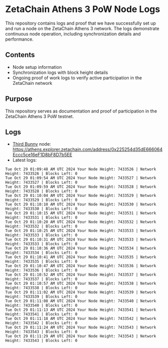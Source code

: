 # ZetaChain Athens 3 PoW Node Logs
This repository contains logs and proof that we have successfully set up and run a node on the ZetaChain Athens 3 network. The logs demonstrate continuous node operation, including synchronization details and performance.

## Contents
- Node setup information
- Synchronization logs with block height details
- Ongoing proof of work logs to verify active participation in the ZetaChain network

## Purpose
This repository serves as documentation and proof of participation in the ZetaChain Athens 3 PoW testnet.

## Logs

- [Third Bunny](https://thirdbunny.xyz/) node: https://athens.explorer.zetachain.com/address/0x225254d35dE666064Eccc5ce16eF1D8bF8D7b5EE
- Latest logs:
```
Tue Oct 29 01:09:48 AM UTC 2024 Your Node Height: 7433526 | Network Height: 7433526 | Blocks Left: 0
Tue Oct 29 01:09:54 AM UTC 2024 Your Node Height: 7433527 | Network Height: 7433527 | Blocks Left: 0
Tue Oct 29 01:09:59 AM UTC 2024 Your Node Height: 7433528 | Network Height: 7433528 | Blocks Left: 0
Tue Oct 29 01:10:04 AM UTC 2024 Your Node Height: 7433529 | Network Height: 7433529 | Blocks Left: 0
Tue Oct 29 01:10:10 AM UTC 2024 Your Node Height: 7433530 | Network Height: 7433530 | Blocks Left: 0
Tue Oct 29 01:10:15 AM UTC 2024 Your Node Height: 7433531 | Network Height: 7433531 | Blocks Left: 0
Tue Oct 29 01:10:20 AM UTC 2024 Your Node Height: 7433532 | Network Height: 7433532 | Blocks Left: 0
Tue Oct 29 01:10:25 AM UTC 2024 Your Node Height: 7433533 | Network Height: 7433533 | Blocks Left: 0
Tue Oct 29 01:10:31 AM UTC 2024 Your Node Height: 7433533 | Network Height: 7433533 | Blocks Left: 0
Tue Oct 29 01:10:36 AM UTC 2024 Your Node Height: 7433534 | Network Height: 7433534 | Blocks Left: 0
Tue Oct 29 01:10:41 AM UTC 2024 Your Node Height: 7433535 | Network Height: 7433535 | Blocks Left: 0
Tue Oct 29 01:10:47 AM UTC 2024 Your Node Height: 7433536 | Network Height: 7433536 | Blocks Left: 0
Tue Oct 29 01:10:52 AM UTC 2024 Your Node Height: 7433537 | Network Height: 7433537 | Blocks Left: 0
Tue Oct 29 01:10:57 AM UTC 2024 Your Node Height: 7433538 | Network Height: 7433538 | Blocks Left: 0
Tue Oct 29 01:11:02 AM UTC 2024 Your Node Height: 7433539 | Network Height: 7433539 | Blocks Left: 0
Tue Oct 29 01:11:08 AM UTC 2024 Your Node Height: 7433540 | Network Height: 7433540 | Blocks Left: 0
Tue Oct 29 01:11:13 AM UTC 2024 Your Node Height: 7433541 | Network Height: 7433541 | Blocks Left: 0
Tue Oct 29 01:11:18 AM UTC 2024 Your Node Height: 7433542 | Network Height: 7433542 | Blocks Left: 0
Tue Oct 29 01:11:24 AM UTC 2024 Your Node Height: 7433543 | Network Height: 7433543 | Blocks Left: 0
Tue Oct 29 01:11:29 AM UTC 2024 Your Node Height: 7433543 | Network Height: 7433543 | Blocks Left: 0
```
